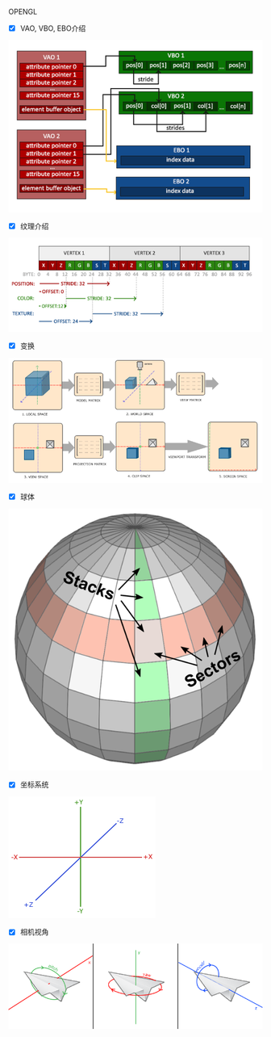 OPENGL

- [x] VAO, VBO, EBO介绍

![Vertex Object Array](../res/vertex-array-objects-ebo.png)

- [x] 纹理介绍

![Vertex](../res/vertex-attribute-textures.png)

- [x] 变换

![坐标系统](../res/coordinate-systems.png)

- [x] 球体

![球体](../res/sphere-opengl.png)

- [x] 坐标系统

![x](../res/right-handle-system.png)


- [x] 相机视角

![euler angles](../res/pitch-yaw-roll.png)

